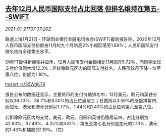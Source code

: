 <!--1611215684000-->
[去年12月人民币国际支付占比回落 但排名维持在第五--SWIFT](https://cn.reuters.com/article/offshore-renminbi-0121-thur-idCNKBS29Q0QF)
------

<div><i>2021-01-21T07:37:20Z</i></div><p>路透上海1月21日 - 环球同业银行金融电讯协会(SWIFT)最新报告称，2020年12月人民币国际支付份额由11月的九个月新高2%小幅回落至1.88%；人民币国际支付排名维持全球第五水平。</p><p>SWIFT提供新闻稿并显示，12月人民币支付金额相比11月回升5.72%，而同期全球支付价值则大增12.3%；若排除欧元区内的国际支付排名，人民币12月下降一位至第八位，份额为1.16%。</p><p><a href="https://tmsnrt.rs/35WdK7B">tmsnrt.rs/35WdK7B</a></p><p>报告公布的数据还显示，主要货币的支付价值排名中，12月美元、欧元和英镑分别以38.73%、36.7%和6.50%的占比位居前三；日圆则以3.59%的份额排第四、而加元、港元和澳元分别以1.77%、1.44%和1.43%的占比位列第六至第八位。</p><p>若扣除欧元区内的支付，美元、欧元、日圆和英镑仍稳居前四，占比分别为42.63%、37.49%、4.25%和3.81%；第五至第七名分别是加元的2.13%、澳元的1.43%和瑞郎的1.19%。（完）</p>
